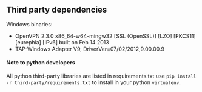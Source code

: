 ## Third party dependencies

Windows binaries:
  * OpenVPN 2.3.0 x86_64-w64-mingw32 [SSL (OpenSSL)] [LZO] [PKCS11] [eurephia] [IPv6] built on Feb 14 2013
  * TAP-Windows Adapter V9, DriverVer=07/02/2012,9.00.00.9

#### Note to python developers
All python third-party libraries are listed in requirements.txt use `pip install -r third-party/requirements.txt` to install in your python `virtualenv`.


